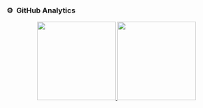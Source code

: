 
### ⚙️ &nbsp;GitHub Analytics

<p align="center">
<a href="https://github.com/zwtdyhm">
  <img height="180em" src="https://github-readme-stats-eight-theta.vercel.app/api?username=zwtdyhm&show_icons=true&theme=algolia&include_all_commits=true&count_private=true"/>
  <img height="180em" src="https://github-readme-stats-eight-theta.vercel.app/api/top-langs/?username=zwtdyhm&layout=compact&langs_count=8&theme=algolia"/>
</a>
</p>


